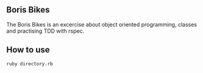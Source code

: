 Boris Bikes
-------------------

The Boris Bikes is an excercise about object oriented programming, classes and practising TDD with rspec.



How to use 
--------------------
```shell
ruby directory.rb
```
